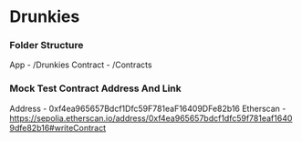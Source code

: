 # Drunkies

### Folder Structure
App - /Drunkies
Contract - /Contracts

### Mock Test Contract Address And Link
Address - 0xf4ea965657Bdcf1Dfc59F781eaF16409DFe82b16
Etherscan - https://sepolia.etherscan.io/address/0xf4ea965657bdcf1dfc59f781eaf16409dfe82b16#writeContract
